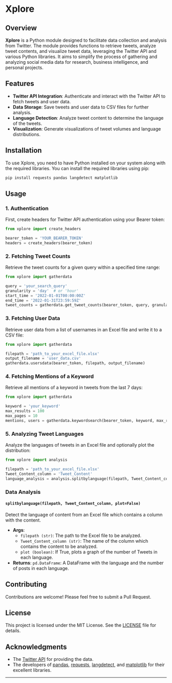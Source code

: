 # Xplore

## Overview

**Xplore** is a Python module designed to facilitate data collection and analysis from Twitter. The module provides functions to retrieve tweets, analyze tweet contents, and visualize tweet data, leveraging the Twitter API and various Python libraries. It aims to simplify the process of gathering and analyzing social media data for research, business intelligence, and personal projects.

## Features

- **Twitter API Integration**: Authenticate and interact with the Twitter API to fetch tweets and user data.
- **Data Storage**: Save tweets and user data to CSV files for further analysis.
- **Language Detection**: Analyze tweet content to determine the language of the tweets.
- **Visualization**: Generate visualizations of tweet volumes and language distributions.

## Installation

To use Xplore, you need to have Python installed on your system along with the required libraries. You can install the required libraries using pip:

```bash
pip install requests pandas langdetect matplotlib
```

## Usage

### 1. Authentication

First, create headers for Twitter API authentication using your Bearer token:

```python
from xplore import create_headers

bearer_token = 'YOUR_BEARER_TOKEN'
headers = create_headers(bearer_token)
```

### 2. Fetching Tweet Counts

Retrieve the tweet counts for a given query within a specified time range:

```python
from xplore import gatherdata

query = 'your_search_query'
granularity = 'day'  # or 'hour'
start_time = '2022-01-01T00:00:00Z'
end_time = '2022-01-31T23:59:59Z'
tweet_counts = gatherdata.get_tweet_counts(bearer_token, query, granularity, start_time, end_time, plot=True)
```

### 3. Fetching User Data

Retrieve user data from a list of usernames in an Excel file and write it to a CSV file:

```python
from xplore import gatherdata

filepath = 'path_to_your_excel_file.xlsx'
output_filename = 'user_data.csv'
gatherdata.usersdata(bearer_token, filepath, output_filename)
```

### 4. Fetching Mentions of a Keyword

Retrieve all mentions of a keyword in tweets from the last 7 days:

```python
from xplore import gatherdata

keyword = 'your_keyword'
max_results = 100
max_pages = 10
mentions, users = gatherdata.keywordsearch(bearer_token, keyword, max_results, max_pages)
```

### 5. Analyzing Tweet Languages

Analyze the languages of tweets in an Excel file and optionally plot the distribution:

```python
from xplore import analysis

filepath = 'path_to_your_excel_file.xlsx'
Tweet_Content_column = 'Tweet_Content'
language_analysis = analysis.splitbylanguage(filepath, Tweet_Content_column, plot=True)
```

### Data Analysis

#### `splitbylanguage(filepath, Tweet_Content_column, plot=False)`

Detect the language of content from an Excel file which contains a column with the content.

- **Args**: 
  - `filepath (str)`: The path to the Excel file to be analyzed.
  - `Tweet_Content_column (str)`: The name of the column which contains the content to be analyzed.
  - `plot (boolean)`: If True, plots a graph of the number of Tweets in each language.
- **Returns**: `pd.DataFrame`: A DataFrame with the language and the number of posts in each language.

## Contributing

Contributions are welcome! Please feel free to submit a Pull Request.

## License

This project is licensed under the MIT License. See the [LICENSE](LICENSE) file for details.

## Acknowledgments

- The [Twitter API](https://developer.twitter.com/en/docs/twitter-api) for providing the data.
- The developers of [pandas](https://pandas.pydata.org/), [requests](https://docs.python-requests.org/en/latest/), [langdetect](https://pypi.org/project/langdetect/), and [matplotlib](https://matplotlib.org/) for their excellent libraries.

---
